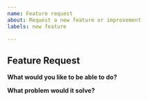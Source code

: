 ```yaml
---
name: Feature request
about: Request a new feature or improvement
labels: new feature

---
```


## Feature Request

**What would you like to be able to do?**
<!-- Provide a description of the change or addition you are proposing -->

**What problem would it solve?**
<!-- Knowing why can help us prioritise and possibly provide simpler alternatives -->
